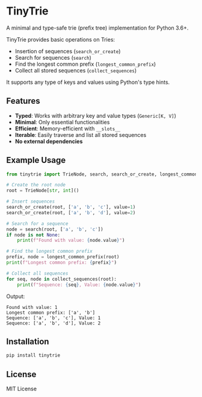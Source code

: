 # TinyTrie

A minimal and type-safe trie (prefix tree) implementation for Python 3.6+.

TinyTrie provides basic operations on Tries:
- Insertion of sequences (`search_or_create`)
- Search for sequences (`search`)
- Find the longest common prefix (`longest_common_prefix`)
- Collect all stored sequences (`collect_sequences`)

It supports any type of keys and values using Python's type hints.

## Features

- **Typed**: Works with arbitrary key and value types (`Generic[K, V]`)
- **Minimal**: Only essential functionalities
- **Efficient**: Memory-efficient with `__slots__`
- **Iterable**: Easily traverse and list all stored sequences
- **No external dependencies**

## Example Usage

```python
from tinytrie import TrieNode, search, search_or_create, longest_common_prefix, collect_sequences

# Create the root node
root = TrieNode[str, int]()

# Insert sequences
search_or_create(root, ['a', 'b', 'c'], value=1)
search_or_create(root, ['a', 'b', 'd'], value=2)

# Search for a sequence
node = search(root, ['a', 'b', 'c'])
if node is not None:
    print(f"Found with value: {node.value}")

# Find the longest common prefix
prefix, node = longest_common_prefix(root)
print(f"Longest common prefix: {prefix}")

# Collect all sequences
for seq, node in collect_sequences(root):
    print(f"Sequence: {seq}, Value: {node.value}")
```

Output:

```
Found with value: 1
Longest common prefix: ['a', 'b']
Sequence: ['a', 'b', 'c'], Value: 1
Sequence: ['a', 'b', 'd'], Value: 2
```

## Installation


```bash
pip install tinytrie
```

## License

MIT License